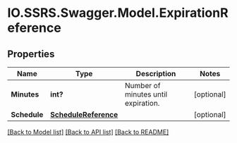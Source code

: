 # IO.SSRS.Swagger.Model.ExpirationReference
## Properties

Name | Type | Description | Notes
------------ | ------------- | ------------- | -------------
**Minutes** | **int?** | Number of minutes until expiration. | [optional] 
**Schedule** | [**ScheduleReference**](ScheduleReference.md) |  | [optional] 

[[Back to Model list]](../README.md#documentation-for-models) [[Back to API list]](../README.md#documentation-for-api-endpoints) [[Back to README]](../README.md)

